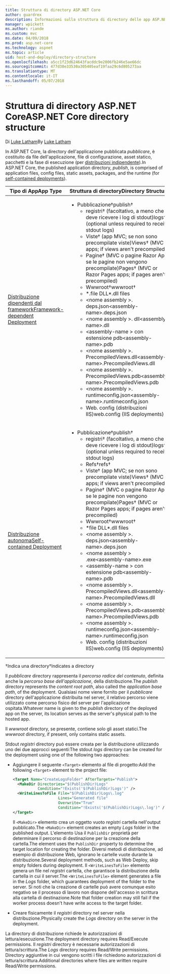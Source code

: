 ```yaml
---
title: Struttura di directory ASP.NET Core
author: guardrex
description: Informazioni sulla struttura di directory delle app ASP.NET Core pubblicate.
manager: wpickett
ms.author: riande
ms.custom: mvc
ms.date: 04/09/2018
ms.prod: asp.net-core
ms.technology: aspnet
ms.topic: article
uid: host-and-deploy/directory-structure
ms.openlocfilehash: a5cc1f23d624643facddc9e2006fb246e5ae66dc
ms.sourcegitcommit: 477d38e33530a305405eaf19faa29c6d805273aa
ms.translationtype: MT
ms.contentlocale: it-IT
ms.lasthandoff: 05/07/2018
---
```

# <a name="aspnet-core-directory-structure"></a><span data-ttu-id="474b4-103">Struttura di directory ASP.NET Core</span><span class="sxs-lookup"><span data-stu-id="474b4-103">ASP.NET Core directory structure</span></span>

<span data-ttu-id="474b4-104">Di [Luke Latham](https://github.com/guardrex)</span><span class="sxs-lookup"><span data-stu-id="474b4-104">By [Luke Latham](https://github.com/guardrex)</span></span>

<span data-ttu-id="474b4-105">In ASP.NET Core, la directory dell'applicazione pubblicata *pubblicare*, è costituito da file dell'applicazione, file di configurazione, asset statico, pacchetti e la fase di esecuzione (per [distribuzioni indipendente](/dotnet/core/deploying/#self-contained-deployments-scd)).</span><span class="sxs-lookup"><span data-stu-id="474b4-105">In ASP.NET Core, the published application directory, *publish*, is comprised of application files, config files, static assets, packages, and the runtime (for [self-contained deployments](/dotnet/core/deploying/#self-contained-deployments-scd)).</span></span>


| <span data-ttu-id="474b4-106">Tipo di App</span><span class="sxs-lookup"><span data-stu-id="474b4-106">App Type</span></span> | <span data-ttu-id="474b4-107">Struttura di directory</span><span class="sxs-lookup"><span data-stu-id="474b4-107">Directory Structure</span></span> |
| -------- | ------------------- |
| [<span data-ttu-id="474b4-108">Distribuzione dipendenti dal framework</span><span class="sxs-lookup"><span data-stu-id="474b4-108">Framework-dependent Deployment</span></span>](/dotnet/core/deploying/#framework-dependent-deployments-fdd) | <ul><li><span data-ttu-id="474b4-109">Pubblicazione&dagger;</span><span class="sxs-lookup"><span data-stu-id="474b4-109">publish&dagger;</span></span><ul><li><span data-ttu-id="474b4-110">registri&dagger; (facoltativo, a meno che deve ricevere i log di stdout)</span><span class="sxs-lookup"><span data-stu-id="474b4-110">logs&dagger; (optional unless required to receive stdout logs)</span></span></li><li><span data-ttu-id="474b4-111">Viste&dagger; (app MVC; se non sono precompilate viste)</span><span class="sxs-lookup"><span data-stu-id="474b4-111">Views&dagger; (MVC apps; if views aren't precompiled)</span></span></li><li><span data-ttu-id="474b4-112">Pagine&dagger; (MVC o pagine Razor App; se le pagine non vengono precompilate)</span><span class="sxs-lookup"><span data-stu-id="474b4-112">Pages&dagger; (MVC or Razor Pages apps; if pages aren't precompiled)</span></span></li><li><span data-ttu-id="474b4-113">Wwwroot&dagger;</span><span class="sxs-lookup"><span data-stu-id="474b4-113">wwwroot&dagger;</span></span></li><li><span data-ttu-id="474b4-114">\*\.file DLL</span><span class="sxs-lookup"><span data-stu-id="474b4-114">\*\.dll files</span></span></li><li><span data-ttu-id="474b4-115">\<nome assembly >. deps.json</span><span class="sxs-lookup"><span data-stu-id="474b4-115">\<assembly-name>.deps.json</span></span></li><li><span data-ttu-id="474b4-116">\<nome assembly >. dll</span><span class="sxs-lookup"><span data-stu-id="474b4-116">\<assembly-name>.dll</span></span></li><li><span data-ttu-id="474b4-117">\<assembly-name > con estensione pdb</span><span class="sxs-lookup"><span data-stu-id="474b4-117">\<assembly-name>.pdb</span></span></li><li><span data-ttu-id="474b4-118">\<nome assembly >. PrecompiledViews.dll</span><span class="sxs-lookup"><span data-stu-id="474b4-118">\<assembly-name>.PrecompiledViews.dll</span></span></li><li><span data-ttu-id="474b4-119">\<nome assembly >. PrecompiledViews.pdb</span><span class="sxs-lookup"><span data-stu-id="474b4-119">\<assembly-name>.PrecompiledViews.pdb</span></span></li><li><span data-ttu-id="474b4-120">\<nome assembly >. runtimeconfig.json</span><span class="sxs-lookup"><span data-stu-id="474b4-120">\<assembly-name>.runtimeconfig.json</span></span></li><li><span data-ttu-id="474b4-121">Web. config (distribuzioni IIS)</span><span class="sxs-lookup"><span data-stu-id="474b4-121">web.config (IIS deployments)</span></span></li></ul></li></ul> |
| [<span data-ttu-id="474b4-122">Distribuzione autonoma</span><span class="sxs-lookup"><span data-stu-id="474b4-122">Self-contained Deployment</span></span>](/dotnet/core/deploying/#self-contained-deployments-scd) | <ul><li><span data-ttu-id="474b4-123">Pubblicazione&dagger;</span><span class="sxs-lookup"><span data-stu-id="474b4-123">publish&dagger;</span></span><ul><li><span data-ttu-id="474b4-124">registri&dagger; (facoltativo, a meno che deve ricevere i log di stdout)</span><span class="sxs-lookup"><span data-stu-id="474b4-124">logs&dagger; (optional unless required to receive stdout logs)</span></span></li><li><span data-ttu-id="474b4-125">Refs&dagger;</span><span class="sxs-lookup"><span data-stu-id="474b4-125">refs&dagger;</span></span></li><li><span data-ttu-id="474b4-126">Viste&dagger; (app MVC; se non sono precompilate viste)</span><span class="sxs-lookup"><span data-stu-id="474b4-126">Views&dagger; (MVC apps; if views aren't precompiled)</span></span></li><li><span data-ttu-id="474b4-127">Pagine&dagger; (MVC o pagine Razor App; se le pagine non vengono precompilate)</span><span class="sxs-lookup"><span data-stu-id="474b4-127">Pages&dagger; (MVC or Razor Pages apps; if pages aren't precompiled)</span></span></li><li><span data-ttu-id="474b4-128">Wwwroot&dagger;</span><span class="sxs-lookup"><span data-stu-id="474b4-128">wwwroot&dagger;</span></span></li><li><span data-ttu-id="474b4-129">\*file DLL</span><span class="sxs-lookup"><span data-stu-id="474b4-129">\*.dll files</span></span></li><li><span data-ttu-id="474b4-130">\<nome assembly >. deps.json</span><span class="sxs-lookup"><span data-stu-id="474b4-130">\<assembly-name>.deps.json</span></span></li><li><span data-ttu-id="474b4-131">\<nome assembly > .exe</span><span class="sxs-lookup"><span data-stu-id="474b4-131">\<assembly-name>.exe</span></span></li><li><span data-ttu-id="474b4-132">\<assembly-name > con estensione pdb</span><span class="sxs-lookup"><span data-stu-id="474b4-132">\<assembly-name>.pdb</span></span></li><li><span data-ttu-id="474b4-133">\<nome assembly >. PrecompiledViews.dll</span><span class="sxs-lookup"><span data-stu-id="474b4-133">\<assembly-name>.PrecompiledViews.dll</span></span></li><li><span data-ttu-id="474b4-134">\<nome assembly >. PrecompiledViews.pdb</span><span class="sxs-lookup"><span data-stu-id="474b4-134">\<assembly-name>.PrecompiledViews.pdb</span></span></li><li><span data-ttu-id="474b4-135">\<nome assembly >. runtimeconfig.json</span><span class="sxs-lookup"><span data-stu-id="474b4-135">\<assembly-name>.runtimeconfig.json</span></span></li><li><span data-ttu-id="474b4-136">Web. config (distribuzioni IIS)</span><span class="sxs-lookup"><span data-stu-id="474b4-136">web.config (IIS deployments)</span></span></li></ul></li></ul> |

<span data-ttu-id="474b4-137">&dagger;Indica una directory</span><span class="sxs-lookup"><span data-stu-id="474b4-137">&dagger;Indicates a directory</span></span>

<span data-ttu-id="474b4-138">Il *pubblicare* directory rappresenta il *percorso radice del contenuto*, definita anche la *percorso base dell'applicazione*, della distribuzione.</span><span class="sxs-lookup"><span data-stu-id="474b4-138">The *publish* directory represents the *content root path*, also called the *application base path*, of the deployment.</span></span> <span data-ttu-id="474b4-139">Qualsiasi nome viene fornito per il *pubblicare* directory dell'applicazione distribuita nel server, il relativo percorso viene utilizzato come percorso fisico del server per l'applicazione ospitata.</span><span class="sxs-lookup"><span data-stu-id="474b4-139">Whatever name is given to the *publish* directory of the deployed app on the server, its location serves as the server's physical path to the hosted app.</span></span>

<span data-ttu-id="474b4-140">Il *wwwroot* directory, se presente, contiene solo gli asset statici.</span><span class="sxs-lookup"><span data-stu-id="474b4-140">The *wwwroot* directory, if present, only contains static assets.</span></span>

<span data-ttu-id="474b4-141">Stdout *registri* directory può essere creata per la distribuzione utilizzando uno dei due approcci seguenti:</span><span class="sxs-lookup"><span data-stu-id="474b4-141">The stdout *logs* directory can be created for the deployment using one of the following two approaches:</span></span>

* <span data-ttu-id="474b4-142">Aggiungere il seguente `<Target>` elemento al file di progetto:</span><span class="sxs-lookup"><span data-stu-id="474b4-142">Add the following `<Target>` element to the project file:</span></span>

   ```xml
   <Target Name="CreateLogsFolder" AfterTargets="Publish">
     <MakeDir Directories="$(PublishDir)Logs" 
              Condition="!Exists('$(PublishDir)Logs')" />
     <WriteLinesToFile File="$(PublishDir)Logs\.log" 
                       Lines="Generated file" 
                       Overwrite="True" 
                       Condition="!Exists('$(PublishDir)Logs\.log')" />
   </Target>
   ```

   <span data-ttu-id="474b4-143">Il `<MakeDir>` elemento crea un oggetto vuoto *registri* cartella nell'output pubblicato.</span><span class="sxs-lookup"><span data-stu-id="474b4-143">The `<MakeDir>` element creates an empty *Logs* folder in the published output.</span></span> <span data-ttu-id="474b4-144">L'elemento Usa il `PublishDir` proprietà per determinare il percorso di destinazione per la creazione della cartella.</span><span class="sxs-lookup"><span data-stu-id="474b4-144">The element uses the `PublishDir` property to determine the target location for creating the folder.</span></span> <span data-ttu-id="474b4-145">Diversi metodi di distribuzione, ad esempio di distribuzione Web, ignorano le cartelle vuote durante la distribuzione.</span><span class="sxs-lookup"><span data-stu-id="474b4-145">Several deployment methods, such as Web Deploy, skip empty folders during deployment.</span></span> <span data-ttu-id="474b4-146">Il `<WriteLinesToFile>` elemento genera un file nel *registri* cartella, che garantisce la distribuzione della cartella in cui il server.</span><span class="sxs-lookup"><span data-stu-id="474b4-146">The `<WriteLinesToFile>` element generates a file in the *Logs* folder, which guarantees deployment of the folder to the server.</span></span> <span data-ttu-id="474b4-147">Si noti che la creazione di cartelle può avere comunque esito negativo se il processo di lavoro non dispone dell'accesso in scrittura alla cartella di destinazione.</span><span class="sxs-lookup"><span data-stu-id="474b4-147">Note that folder creation may still fail if the worker process doesn't have write access to the target folder.</span></span>

* <span data-ttu-id="474b4-148">Creare fisicamente il *registri* directory nel server nella distribuzione.</span><span class="sxs-lookup"><span data-stu-id="474b4-148">Physically create the *Logs* directory on the server in the deployment.</span></span>

<span data-ttu-id="474b4-149">La directory di distribuzione richiede le autorizzazioni di lettura/esecuzione.</span><span class="sxs-lookup"><span data-stu-id="474b4-149">The deployment directory requires Read/Execute permissions.</span></span> <span data-ttu-id="474b4-150">Il *registri* directory è necessarie autorizzazioni di lettura/scrittura.</span><span class="sxs-lookup"><span data-stu-id="474b4-150">The *Logs* directory requires Read/Write permissions.</span></span> <span data-ttu-id="474b4-151">Directory aggiuntive in cui vengono scritti i file richiedono autorizzazioni di lettura/scrittura.</span><span class="sxs-lookup"><span data-stu-id="474b4-151">Additional directories where files are written require Read/Write permissions.</span></span>
